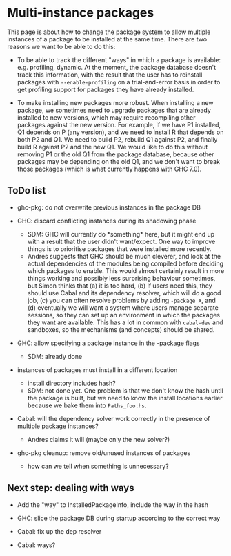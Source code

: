# Multi-instance packages



This page is about how to change the package system to allow multiple instances of a package to be installed at the same time.  There are two reasons we want to be able to do this:


- To be able to track the different "ways" in which a package is available: e.g. profiling, dynamic.  At the moment, the package database doesn't track this information, with the result that the user has to reinstall packages with `--enable-profiling` on a trial-and-error basis in order to get profiling support for packages they have already installed.

- To make installing new packages more robust.  When installing a new package, we sometimes need to upgrade packages that are already installed to new versions, which may require recompiling other packages against the new version.  For example, if we have P1 installed, Q1 depends on P (any version), and we need to install R that depends on both P2 and Q1.  We need to build P2, rebuild Q1 against P2, and finally build R against P2 and the new Q1.  We would like to do this without removing P1 or the old Q1 from the package database, because other packages may be depending on the old Q1, and we don't want to break those packages (which is what currently happens with GHC 7.0).

## ToDo list


- ghc-pkg: do not overwrite previous instances in the package DB

- GHC: discard conflicting instances during its shadowing phase

  - SDM: GHC will currently do \*something\* here, but it might end up with a result that the user didn't want/expect.  One way to improve things is to prioritise packages that were installed more recently.
  - Andres suggests that GHC should be much cleverer, and look at the actual dependencies of the modules being compiled before deciding which packages to enable.  This would almost certainly result in more things working and possibly less surprising behaviour sometimes, but Simon thinks that (a) it is too hard, (b) if users need this, they should use Cabal and its dependency resolver, which will do a good job, (c) you can often resolve problems by adding `-package X`, and (d) eventually we will want a system where users manage separate sessions, so they can set up an environment in which the packages they want are available.  This has a lot in common with `cabal-dev` and sandboxes, so the mechanisms (and concepts) should be shared.

- GHC: allow specifying a package instance in the -package flags

  - SDM: already done

- instances of packages must install in a different location

  - install directory includes hash?
  - SDM: not done yet.  One problem is that we don't know the hash until the package is built, but we need to know the install locations earlier because we bake them into `Paths_foo.hs`.

- Cabal: will the dependency solver work correctly in the presence of multiple package instances?

  - Andres claims it will (maybe only the new solver?)

- ghc-pkg cleanup: remove old/unused instances of packages

  - how can we tell when something is unnecessary?

## Next step: dealing with ways


- Add the "way" to InstalledPackageInfo, include the way in the hash

- GHC: slice the package DB during startup according to the correct way

- Cabal: fix up the dep resolver

- Cabal: ways?
